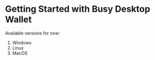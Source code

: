 # Getting Started with Busy Desktop Wallet

Available versions for now:
1) Windows
2) Linux
3) MacOS
